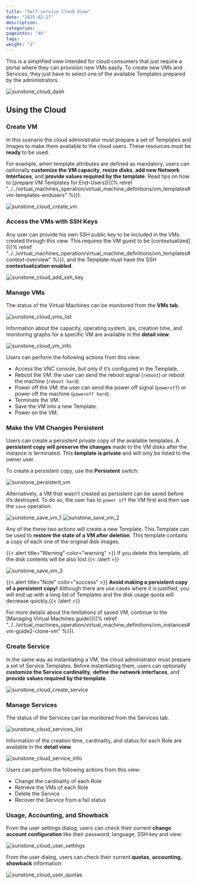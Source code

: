 ```yaml
---
title: "Self-service Cloud View"
date: "2025-02-17"
description:
categories:
pageintoc: "46"
tags:
weight: "2"
---
```


<a id="cloud-view"></a>

<!--# Self-service Cloud View -->

This is a simplified view intended for cloud consumers that just require a portal where they can provision new VMs easily. To create new VMs and Services, they just have to select one of the available Templates prepared by the administrators.

![sunstone_cloud_dash](/images/sunstone_cloud_dash.png)

## Using the Cloud

### Create VM

In this scenario the cloud administrator must prepare a set of Templates and Images to make them available to the cloud users. These resources must be **ready** to be used.

For example, when template attributes are defined as mandatory, users can optionally **customize the VM capacity**, **resize disks**, **add new Network Interfaces**, and **provide values required by the template**. Read tips on how to [prepare VM Templates for End-Users]({{% relref "../../virtual_machines_operation/virtual_machine_definitions/vm_templates#vm-templates-endusers" %}}).

![sunstone_cloud_create_vm](/images/sunstone_cloud_create_vm.png)

<a id="cloudview-ssh-keys"></a>

### Access the VMs with SSH Keys

Any user can provide his own SSH public key to be included in the VMs created through this view. This requires the VM guest to be [contextualized]({{% relref "../../virtual_machines_operation/virtual_machine_definitions/vm_templates#context-overview" %}}), and the Template must have the SSH **contextualization enabled**.

![sunstone_cloud_add_ssh_key](/images/sunstone_cloud_add_ssh_key.png)

### Manage VMs

The status of the Virtual Machines can be monitored from the **VMs tab**.

![sunstone_cloud_vms_list](/images/sunstone_cloud_vms_list.png)

Information about the capacity, operating system, ips, creation time, and monitoring graphs for a specific VM are available in the **detail view**.

![sunstone_cloud_vm_info](/images/sunstone_cloud_vm_info.png)

Users can perform the following actions from this view:

* Access the VNC console, but only if it’s configured in the Template.
* Reboot the VM: the user can send the reboot signal (`reboot`) or reboot the machine (`reboot hard`).
* Power off the VM: the user can send the power off signal (`poweroff`) or power off the machine (`poweroff hard`).
* Terminate the VM.
* Save the VM into a new Template.
* Power on the VM.

<a id="save-vm-as-template-cloudview"></a>

<a id="cloudview-persistent"></a>

### Make the VM Changes Persistent

Users can create a persistent private copy of the available templates. A **persistent copy will preserve the changes** made to the VM disks after the instance is terminated. This **template is private** and will only be listed to the owner user.

To create a persistent copy, use the **Persistent** switch:

![sunstone_persistent_vm](/images/sunstone_persistent_vm.png)

Alternatively, a VM that wasn’t created as persistent can be saved before it’s destroyed. To do so, the user has to `power off` the VM first and then use the `save` operation.

![sunstone_save_vm_1](/images/sunstone_save_vm_1.png)
![sunstone_save_vm_2](/images/sunstone_save_vm_2.png)

Any of the these two actions will create a new Template. This Template can be used to **restore the state of a VM after deletion**. This template contains a copy of each one of the original disk images.

{{< alert title="Warning" color="warning" >}}
If you delete this template, all the disk contents will be also lost.{{< /alert >}} 

![sunstone_save_vm_3](/images/sunstone_save_vm_3.png)

{{< alert title="Note" color="success" >}}
**Avoid making a persistent copy of a persistent copy!** Although there are use cases where it is justified, you will end up with a long list of Templates and the disk usage quota will decrease quickly.{{< /alert >}} 

For more details about the limitations of saved VM, continue to the [Managing Virtual Machines guide]({{% relref "../../virtual_machines_operation/virtual_machine_definitions/vm_instances#vm-guide2-clone-vm" %}}).

### Create Service

In the same way as instantiating a VM, the cloud administrator must prepare a set of Service Templates. Before instantiating them, users can optionally **customize the Service cardinality**, **define the network interfaces**, and **provide values required by the template**.

![sunstone_cloud_create_service](/images/sunstone_cloud_create_service.png)

### Manage Services

The status of the Services can be monitored from the Services tab.

![sunstone_cloud_services_list](/images/sunstone_cloud_services_list.png)

Information of the creation time, cardinality, and status for each Role are available in the **detail view**.

![sunstone_cloud_service_info](/images/sunstone_cloud_service_info.png)

Users can perform the following actions from this view:

* Change the cardinality of each Role
* Retrieve the VMs of each Role
* Delete the Service
* Recover the Service from a fail status

### Usage, Accounting, and Showback

From the user settings dialog, users can check their current **change account configuration** like their password, language, SSH key and view:

![sunstone_cloud_user_settings](/images/sunstone_cloud_user_settings.png)

From the user dialog, users can check their current **quotas**, **accounting**, **showback** information:

![sunstone_cloud_user_quotas](/images/sunstone_cloud_user_quotas.png)
